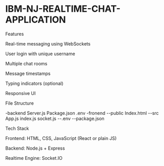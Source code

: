 # IBM-NJ-REALTIME-CHAT-APPLICATION
Features

Real-time messaging using WebSockets

User login with unique username

Multiple chat rooms

Message timestamps

Typing indicators (optional)

Responsive UI



File Structure

-backend
Server.js
Package.json
.env
-fronend
--public
Index.html
--src
App.js
index.js
socket.js
--.env
--package.json

Tech Stack

Frontend: HTML, CSS, JavaScript (React or plain JS)

Backend: Node.js + Express

Realtime Engine: Socket.IO